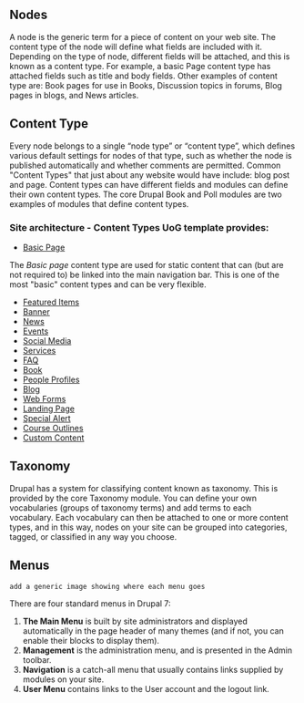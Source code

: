 ## Nodes
A node is the generic term for a piece of content on your web site. The content type of the node will define what fields are included with it. Depending on the type of node, different fields will be attached, and this is known as a content type. For example, a basic Page content type has attached fields such as title and body fields. Other examples of content type are: Book pages for use in Books, Discussion topics in forums, Blog pages in blogs, and News articles.

## Content Type
Every node belongs to a single “node type” or “content type”, which defines various default settings for nodes of that type, such as whether the node is published automatically and whether comments are permitted. Common "Content Types" that just about any website would have include: blog post and page. Content types can have different fields and modules can define their own content types. The core Drupal Book and Poll modules are two examples of modules that define content types.

### Site architecture - Content Types UoG template provides:
* [Basic Page](features/howto-page.md)

The *Basic page* content type are used for static content that can (but are not required to) be linked into the main navigation bar. This is one of the most "basic" content types and can be very flexible.
* [Featured Items](features/howto-featured.md)
* [Banner](features/howto-banner.md)
* [News](features/howto-news.md)
* [Events](features/howto-events.md)
* [Social Media](features/howto-socialmedia.md)
* [Services](features/howto-services.md)
* [FAQ](features/howto-FAQ.md)
* [Book](features/howto-book.md)
* [People Profiles](features/howto-profiles.md)
* [Blog](features/howto-blog.md)
* [Web Forms](features/howto-webforms.md)
* [Landing Page](features/howto-landingpag.md)
* [Special Alert](features/howto-specialalert.md)
* [Course Outlines](features/howto-courseoutlines.md)
* [Custom Content](features/howto-customcon.md)


## Taxonomy
Drupal has a system for classifying content known as taxonomy. This is provided by the core Taxonomy module. You can define your own vocabularies (groups of taxonomy terms) and add terms to each vocabulary. Each vocabulary can then be attached to one or more content types, and in this way, nodes on your site can be grouped into categories, tagged, or classified in any way you choose.

## Menus
`add a generic image showing where each menu goes`

There are four standard menus in Drupal 7:

1. **The Main Menu** is built by site administrators and displayed automatically in the page header of many themes (and if not, you can enable their blocks to display them).
2. **Management** is the administration menu, and is presented in the Admin toolbar.
3. **Navigation** is a catch-all menu that usually contains links supplied by modules on your site.
4. **User Menu** contains links to the User account and the logout link.
